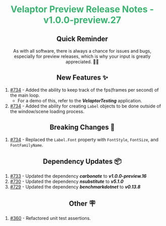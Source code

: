 <h1 align="center" style="color: mediumseagreen;font-weight: bold;">
Velaptor Preview Release Notes - v1.0.0-preview.27
</h1>

<h2 align="center" style="font-weight: bold;">Quick Reminder</h2>

<div align="center">

As with all software, there is always a chance for issues and bugs, especially for preview releases, which is why your input is greatly appreciated. 🙏🏼
</div>

<h2 align="center" style="font-weight: bold;">New Features ✨</h2>

1. [#734](https://github.com/KinsonDigital/Velaptor/issues/734) - Added the ability to keep track of the fps(frames per second) of the main loop.
   - For a demo of this, refer to the ***VelaptorTesting*** application.
2. [#734](https://github.com/KinsonDigital/Velaptor/issues/734) - Added the ability for creating `Label` objects to be done outside of the window/scene loading process.

<h2 align="center" style="font-weight: bold;">Breaking Changes 🧨</h2>

1. [#734](https://github.com/KinsonDigital/Velaptor/issues/734) - Replaced the `Label.Font` property with `FontStyle`, `FontSize`, and `FontFamilyName`.

<h2 align="center" style="font-weight: bold;">Dependency Updates 📦</h2>

1. [#733](https://github.com/KinsonDigital/Velaptor/pull/733) - Updated the dependency _**carbonate**_ to _**v1.0.0-preview.16**_
2. [#730](https://github.com/KinsonDigital/Velaptor/pull/730) - Updated the dependency _**nsubstitute**_ to _**v5.1.0**_
3. [#729](https://github.com/KinsonDigital/Velaptor/pull/729) - Updated the dependency _**benchmarkdotnet**_ to _**v0.13.8**_

<h2 align="center" style="font-weight: bold;">Other 🪧</h2>

1. [#360](https://github.com/KinsonDigital/Velaptor/issues/360) - Refactored unit test assertions.
